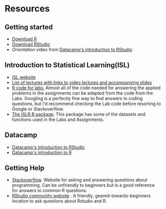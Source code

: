 # Resources

## Getting started

* [Download R](https://www.r-project.org/)
* [Download RStudio](https://www.rstudio.com/products/rstudio/download/)
* _Orientation_ video from [Datacamp's introduction to RStudio](https://www.datacamp.com/courses/working-with-the-rstudio-ide-part-1)

## Introduction to Statistical Learning(ISL)

* [ISL website](http://www-bcf.usc.edu/~gareth/ISL/)
* [List of lectures with links to video lectures and accompanying slides](http://www.dataschool.io/15-hours-of-expert-machine-learning-videos/)
* [R code for labs.](http://www-bcf.usc.edu/~gareth/ISL/code.html)
Almost all of the code needed for answering the applied problems in the
assignments can be adapted from the code from the Labs. Googling is a perfectly
fine way to find answers to coding questions, but I'd recommend checking the Lab
code before resorting to Google or Stackoverflow.
* [The ISLR R package](https://cran.r-project.org/web/packages/ISLR/index.html).
This package has some of the datasets and functions used in the Labs and Assignments.

## Datacamp

* [Datacamp's introduction to RStudio](https://www.datacamp.com/courses/working-with-the-rstudio-ide-part-1)
* [Datacamp's introduction to R](https://www.datacamp.com/courses/free-introduction-to-r)

## Getting Help

* [Stackoverflow](https://stackoverflow.com/). Website for asking and answering
questions about programming. Can be unfriendly to beginners but is a good
reference for answers to common R questions.
* [RStudio community website](https://community.rstudio.com/)
. A friendly, geared-towards-beginners location to ask questions about Rstudio and R.
